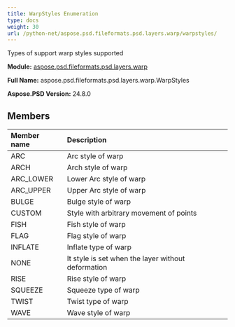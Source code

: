 ```yaml
---
title: WarpStyles Enumeration
type: docs
weight: 30
url: /python-net/aspose.psd.fileformats.psd.layers.warp/warpstyles/
---
```


Types of support warp styles supported

**Module:** [aspose.psd.fileformats.psd.layers.warp](/psd/python-net/aspose.psd.fileformats.psd.layers.warp/)

**Full Name:** aspose.psd.fileformats.psd.layers.warp.WarpStyles

**Aspose.PSD Version:** 24.8.0

## **Members**
| **Member name** | **Description** |
| :- | :- |
| ARC | Arc style of warp |
| ARCH | Arch style of warp |
| ARC_LOWER | Lower Arc style of warp |
| ARC_UPPER | Upper Arc style of warp |
| BULGE | Bulge style of warp |
| CUSTOM | Style with arbitrary movement of points |
| FISH | Fish style of warp |
| FLAG | Flag style of warp |
| INFLATE | Inflate type of warp |
| NONE | It style is set when the layer without deformation |
| RISE | Rise style of warp |
| SQUEEZE | Squeeze type of warp |
| TWIST | Twist type of warp |
| WAVE | Wave style of warp |

